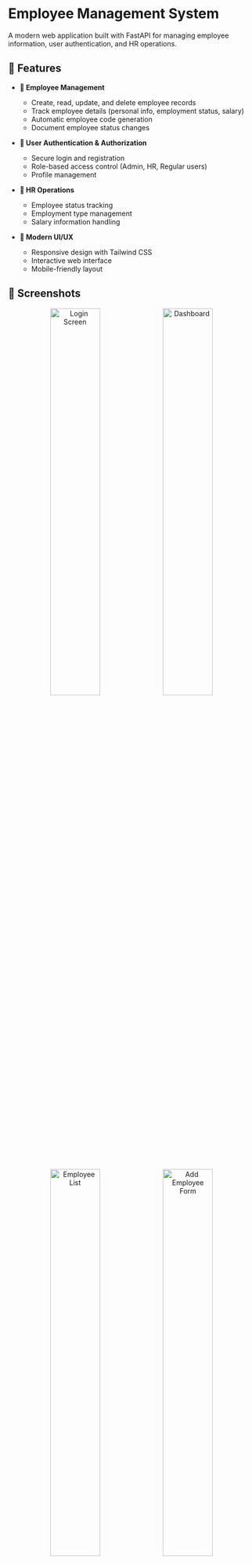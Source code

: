 # Employee Management System

A modern web application built with FastAPI for managing employee information, user authentication, and HR operations.

## 🚀 Features

- **👥 Employee Management**
  - Create, read, update, and delete employee records
  - Track employee details (personal info, employment status, salary)
  - Automatic employee code generation
  - Document employee status changes

- **🔐 User Authentication & Authorization**
  - Secure login and registration
  - Role-based access control (Admin, HR, Regular users)
  - Profile management

- **💼 HR Operations**
  - Employee status tracking
  - Employment type management
  - Salary information handling

- **🎨 Modern UI/UX**
  - Responsive design with Tailwind CSS
  - Interactive web interface
  - Mobile-friendly layout
 
## 📸 Screenshots

<div align="center">
  <img src="project_images/image1.png" alt="Login Screen" width="45%">
  <img src="project_images/image2.png" alt="Dashboard" width="45%">
</div>

<div align="center">
  <img src="project_images/image3.png" alt="Employee List" width="45%">
  <img src="project_images/image4.png" alt="Add Employee Form" width="45%">
</div>

## 🧑‍🏫 New User Tutorial

### 1. Login Screen
<div align="center">
  <img src="project_images/image1.png" alt="Login Screen" width="80%">
</div>

Enter your username and password to access the system. If you don't have an account, click on the "Register" link to create one.

### 2. Dashboard Overview
<div align="center">
  <img src="project_images/image2.png" alt="Dashboard" width="80%">
</div>

The dashboard provides a quick overview of key metrics including total employees, departments, and recent activities.

### 3. Employee Management
<div align="center">
  <img src="project_images/image3.png" alt="Employee List" width="80%">
</div>

View all employees in a sortable and searchable table. Use the action buttons to edit, view details, or delete employee records.

### 4. Adding New Employees
<div align="center">
  <img src="project_images/image4.png" alt="Add Employee Form" width="80%">
</div>

Fill out the form with employee details. Required fields are marked with an asterisk (*).

### 5. Employee Profile View
<div align="center">
  <img src="project_images/image5.png" alt="Employee Profile" width="80%">
</div>

View detailed information about an employee including personal information, employment details, and salary information.

### 6. User Profile Settings
<div align="center">
  <img src="project_images/image6.png" alt="User Profile Settings" width="80%">
</div>

Update your user profile, change password, and manage your account settings.

### 7. HR Operations Dashboard
<div align="center">
  <img src="project_images/image7.png" alt="HR Operations" width="80%">
</div>

HR personnel can access additional features for managing employee status changes, salary adjustments, and employment type changes.

### 8. System Reports
<div align="center">
  <img src="project_images/image8.png" alt="System Reports" width="80%">
</div>

Generate and export various reports including employee lists, status reports, and salary information.

### 9. Admin Control Panel
<div align="center">
  <img src="project_images/image9.png" alt="Admin Control Panel" width="80%">
</div>

Administrators have access to system settings, user management, and activity logs for complete control over the application.

## 🛠️ Tech Stack

- **Backend**: FastAPI
- **Database**: SQLite (with async support)
- **Frontend**: HTML, Tailwind CSS, JavaScript
- **Authentication**: JWT-based auth
- **Template Engine**: Jinja2

## 📋 Prerequisites

- Python 3.7+
- pip (Python package manager)
- Virtual environment (recommended)
- Docker (optional for containerized deployment)

## ⚙️ Installation

1. **Clone the repository:**
   ```bash
   https://github.com/Posuza/FastJinja2-Employee_Management_System-.git
   cd employee-management-system
   ```

2. **Create and activate virtual environment:**
   ```bash
   python -m venv venv
   source venv/bin/activate  # On Windows: venv\Scripts\activate
   ```

3. **Install dependencies:**
   ```bash
   pip install -r requirements.txt
   ```

4. **Create a `.env` file** in the root directory with the following content:
   ```env
   # JWT Configuration
   SECRET_KEY=your_secret_key_here
   ALGORITHM=HS256
   ACCESS_TOKEN_EXPIRE_MINUTES=30

   # Employee Code Configuration
   EMPLOYEE_CODE_PREFIX=EMP
   EMPLOYEE_CODE_DIGITS=6
   ```

## 🚀 Running the Application Locally

1. **Start the FastAPI server:**
   ```bash
   uvicorn app.main:app --reload
   ```

2. **Access the application:**
   - Web Interface: [http://localhost:8000](http://localhost:8000)
   - API Documentation: [http://localhost:8000/docs](http://localhost:8000/docs)

## 🐳 Docker Deployment

1. **Build the Docker image:**
   ```bash
   docker build -t employee-management-system .
   ```

2. **Run the container:**
   ```bash
   docker run -d -p 8000:8000 --name employee-system employee-management-system
   ```

3. **Access the application:**
   - Web Interface: [http://localhost:8000](http://localhost:8000)
   - API Documentation: [http://localhost:8000/docs](http://localhost:8000/docs)

4. **View container logs:**
   ```bash
   docker logs employee-system
   ```

5. **Stop the container:**
   ```bash
   docker stop employee-system
   ```

## 📁 Project Structure

```
demo/
├── app/
│   ├── main.py          # FastAPI application entry point
│   ├── db.py            # Database configuration and models
│   ├── auth.py          # Authentication functions
│   ├── schemas.py       # Pydantic models
│   ├── routes/
│   │   ├── __init__.py
│   │   ├── auth.py      # Authentication routes
│   │   ├── employees.py # Employee management routes
│   │   ├── profile.py   # User profile routes
│   │   └── users.py     # User management routes
│   ├── templates/       # Jinja2 HTML templates
│   │   ├── index.html   # Base template with navigation
│   │   ├── home.html    # Employee listing page
│   │   ├── login.html
│   │   ├── profile.html
│   │   └── register.html
│   └── statics/         # Static assets
│       ├── styles.css
│       └── images/
├── myEnv/               # Virtual environment (not in repo)
├── requirements.txt     # Project dependencies
├── .env                 # Environment variables (not in repo)
├── Dockerfile           # Docker configuration
└── README.md            # Project documentation
```

## 🔑 API Endpoints

| Method   | Endpoint                | Description           | Access         |
|----------|-------------------------|-----------------------|---------------|
| GET      | /                       | Home page             | All           |
| GET/POST | /login                  | User login            | Public        |
| GET/POST | /register               | User registration     | Public        |
| GET      | /employees              | List employees        | Authenticated |
| POST     | /employees              | Create employee       | Admin/HR      |
| POST     | /employees/{id}/update  | Update employee       | Admin/HR      |
| POST     | /employees/{id}/delete  | Delete employee       | Admin         |
| GET      | /profile                | User profile          | Authenticated |
| POST     | /profile/update         | Update profile        | Authenticated |

## 👥 User Roles

- **Admin:** Full system access including user management and employee deletion
- **HR:** Employee management access (create, read, update)
- **User:** Basic view access to employee information

## 🔒 Security Features

- Password hashing with bcrypt
- JWT authentication with expiration
- Role-based access control
- Form validation (client and server-side)
- CORS middleware
- Input sanitization

## 📋 Employee Form Fields

- `emp_code`: Employee code (auto-generated)
- `prefix`: Name prefix (Mr., Ms., etc.)
- `first_name`: First name (required)
- `last_name`: Last name
- `email`: Email address
- `phone`: Phone number
- `thai_id_or_passport`: National ID or passport number
- `employment`: Employment type (Full-time, Part-time, Contract, Intern)
- `status`: Personal status (Single, Married, Divorced)
- `salary`: Salary amount
- `address`: Physical address
- `start_date`: Employment start date (required)
- `leave_date`: Employment end date (optional)

## 📦 Implementation Details

### Database Schema

The application uses two main tables:

**User Table:**
- user_id (PK)
- username (unique)
- email (unique)
- hashed_password
- role (admin, hr, user)
- created_at
- updated_at

**Employee Table:**
- employee_id (PK)
- emp_code (unique)
- prefix
- first_name
- last_name
- email (unique, nullable)
- phone (nullable)
- thai_id_or_passport (nullable)
- employment (nullable)
- status (nullable)
- salary (nullable)
- address (nullable)
- start_date (nullable)
- leave_date (nullable)
- created_at
- updated_at

### Key Functions
- **Authentication:** JWT token generation and validation
- **Password Handling:** Bcrypt hashing for secure password storage
- **Employee Code Generation:** Automatic sequential code generation with configurable prefix
- **Date Handling:** Proper parsing and validation of date fields

## 🛠️ Troubleshooting

**Common Issues:**

- **Database Connection Errors:**
  - Ensure SQLite database file has correct permissions
  - Check the database path in `db.py`
- **Date Handling Issues:**
  - Dates should be in `YYYY-MM-DD` format
  - Start date must be before leave date
- **Template Not Found Error:**
  - Verify template file exists in `templates`
  - Check for typos in template names
- **JWT Authentication Issues:**
  - Verify `SECRET_KEY` is set in `.env` file
  - Check token expiration settings
- **Docker Issues:**
  - Ensure Docker daemon is running
  - Check for port conflicts with `docker ps`
  - Inspect logs with `docker logs employee-system`

## 📦 Requirements

```
fastapi==0.104.1
uvicorn==0.23.2
python-multipart==0.0.6
python-jose==3.3.0
passlib==1.7.4
bcrypt==4.0.1
jinja2==3.1.2
python-dotenv==1.0.0
databases==0.8.0
aiosqlite==0.19.0
```

## 🤝 Contributing

1. Fork the repository
2. Create your feature branch (`git checkout -b feature/AmazingFeature`)
3. Commit your changes (`git commit -m 'Add some AmazingFeature'`)
4. Push to the branch (`git push origin feature/AmazingFeature`)
5. Open a Pull Request

## 📄 License

This project is licensed under the MIT License - see the [LICENSE](LICENSE) file for details.

## 📞 Support

For support, please open an issue in the GitHub repository or contact the development team.
